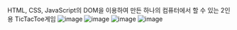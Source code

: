 HTML, CSS, JavaScript의 DOM을 이용하여 만든 하나의 컴퓨터에서 할 수 있는 2인용 TicTacToe게임
![image](https://user-images.githubusercontent.com/98394884/209964818-146cf0fd-038a-4454-b5aa-d79bf1b9fce8.png)
![image](https://user-images.githubusercontent.com/98394884/209964967-42d3fc92-6642-429c-a659-0c4f134bc589.png)
![image](https://user-images.githubusercontent.com/98394884/209964886-105ad239-fa96-484b-b9f8-2624b9666cef.png)
![image](https://user-images.githubusercontent.com/98394884/209964928-7bc37fd8-298c-43d4-920a-117452b4a362.png)
